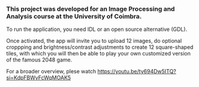 ### This project was developed for an Image Processing and Analysis course at the University of Coimbra.  

To run the application, you need IDL or an open source alternative (GDL). 

Once activated, the app will invite you to upload 12 images, do optional croppping and brightness/contrast adjustments to create 12 square-shaped tiles, with which you will then be able to play your own customized version of the famous 2048 game.

For a broader overview, plese watch https://youtu.be/ty694Dw5ITQ?si=KdpFBWvFcWqMOAK5
